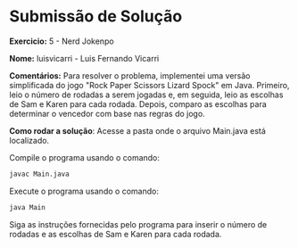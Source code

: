 # Submissão de Solução

**Exercicio:** 5 - Nerd Jokenpo

**Nome:** luisvicarri - Luis Fernando Vicarri

**Comentários:** Para resolver o problema, implementei uma versão simplificada do jogo "Rock Paper Scissors Lizard Spock" em Java. Primeiro, leio o número de rodadas a serem jogadas e, em seguida, leio as escolhas de Sam e Karen para cada rodada. Depois, comparo as escolhas para determinar o vencedor com base nas regras do jogo.

**Como rodar a solução**: Acesse a pasta onde o arquivo Main.java está localizado.

Compile o programa usando o comando:
```bash
javac Main.java
```
Execute o programa usando o comando:
```bash
java Main
```
Siga as instruções fornecidas pelo programa para inserir o número de rodadas e as escolhas de Sam e Karen para cada rodada.